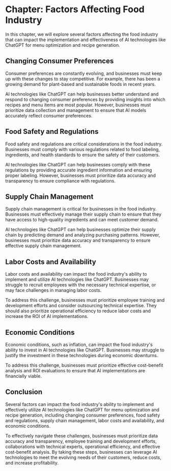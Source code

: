 Chapter: Factors Affecting Food Industry
========================================

In this chapter, we will explore several factors affecting the food industry that can impact the implementation and effectiveness of AI technologies like ChatGPT for menu optimization and recipe generation.

Changing Consumer Preferences
-----------------------------

Consumer preferences are constantly evolving, and businesses must keep up with these changes to stay competitive. For example, there has been a growing demand for plant-based and sustainable foods in recent years.

AI technologies like ChatGPT can help businesses better understand and respond to changing consumer preferences by providing insights into which recipes and menu items are most popular. However, businesses must prioritize data collection and management to ensure that AI models accurately reflect consumer preferences.

Food Safety and Regulations
---------------------------

Food safety and regulations are critical considerations in the food industry. Businesses must comply with various regulations related to food labeling, ingredients, and health standards to ensure the safety of their customers.

AI technologies like ChatGPT can help businesses comply with these regulations by providing accurate ingredient information and ensuring proper labeling. However, businesses must prioritize data accuracy and transparency to ensure compliance with regulations.

Supply Chain Management
-----------------------

Supply chain management is critical for businesses in the food industry. Businesses must effectively manage their supply chain to ensure that they have access to high-quality ingredients and can meet customer demand.

AI technologies like ChatGPT can help businesses optimize their supply chain by predicting demand and analyzing purchasing patterns. However, businesses must prioritize data accuracy and transparency to ensure effective supply chain management.

Labor Costs and Availability
----------------------------

Labor costs and availability can impact the food industry's ability to implement and utilize AI technologies like ChatGPT. Businesses may struggle to recruit employees with the necessary technical expertise, or may face challenges in managing labor costs.

To address this challenge, businesses must prioritize employee training and development efforts and consider outsourcing technical expertise. They should also prioritize operational efficiency to reduce labor costs and increase the ROI of AI implementations.

Economic Conditions
-------------------

Economic conditions, such as inflation, can impact the food industry's ability to invest in AI technologies like ChatGPT. Businesses may struggle to justify the investment in these technologies during economic downturns.

To address this challenge, businesses must prioritize effective cost-benefit analysis and ROI evaluations to ensure that AI implementations are financially viable.

Conclusion
----------

Several factors can impact the food industry's ability to implement and effectively utilize AI technologies like ChatGPT for menu optimization and recipe generation, including changing consumer preferences, food safety and regulations, supply chain management, labor costs and availability, and economic conditions.

To effectively navigate these challenges, businesses must prioritize data accuracy and transparency, employee training and development efforts, collaborations with technical experts, operational efficiency, and effective cost-benefit analysis. By taking these steps, businesses can leverage AI technologies to meet the evolving needs of their customers, reduce costs, and increase profitability.
